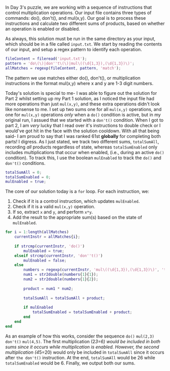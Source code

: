 In Day 3's puzzle, we are working with a sequence of instructions that control multiplication operations. Our input file contains three types of commands: do(), don't(), and mul(x,y). Our goal is to process these instructions and calculate two different sums of products, based on whether an operation is enabled or disabled.

As always, this solution must be run in the same directory as your input, which should be in a file called `input.txt`. We start by reading the contents of our input, and setup a regex pattern to identify each operation.

```matlab
fileContent = fileread('input.txt');
pattern = 'do\(\)|don''t\(\)|mul\((\d{1,3}),(\d{1,3})\)';
allMatches = regexp(fileContent, pattern, 'match');
```

The pattern we use matches either do(), don't(), or multiplication instructions in the format mul(x,y) where x and y are 1-3 digit numbers.

Today's solution is special to me- I was able to figure out the solution for Part 2 whilst setting up my Part 1 solution, as I noticed the input file had more operations than just `mul(x,y)`, and these extra operations didn't look like nonsense to me. I set up two sums one for all `mul(x,y)` operations, and one for `mul(x,y)` operations *only* when a `do()` condition is active, but in my original run, I  assued that we started with a `don't()` condition. When I got to part 2, I am *very* lucky that I read over it's instructions to double check or I would've got hit in the face with the solution cooldown. With all that being said- I am proud to say that I was ranked 61st **__globally__** for completing both parts! I digress. As I just stated, we track two different sums, `totalSumAll`, recording *all* products regardless of state, whereas `totalSumEnabled` only includes multiplications that occur when enabled, (i.e., during an active `do()` condition). To track this, I use the boolean `mulEnabled` to track the `do()` and `don't()` conditions.

```matlab
totalSumAll = 0;
totalSumEnabled = 0;
mulEnabled = true;
```

The core of our solution today is a `for` loop. For each instruction, we:
1. Check if it is a control instruction, which updates `mulEnabled`.
2. Check if it is a valid `mul(x,y)` operation.
3. If so, extract `x` and `y`, and perform `x*y`.
4. Add the result to the appropriate sum(s) based on the state of `mulEnabled`.

```matlab
for i = 1:length(allMatches)
    currentInstr = allMatches{i};
    
    if strcmp(currentInstr, 'do()')
        mulEnabled = true;
    elseif strcmp(currentInstr, 'don''t()')
        mulEnabled = false;
    else
        numbers = regexp(currentInstr, 'mul\((\d{1,3}),(\d{1,3})\)', 'tokens');
        num1 = str2double(numbers{1}{1});
        num2 = str2double(numbers{1}{2});
        
        product = num1 * num2;
        
        totalSumAll = totalSumAll + product;
        
        if mulEnabled
            totalSumEnabled = totalSumEnabled + product;
        end
    end
end
```

As an example of how this works, consider the sequence `do()` `mul(2,3)` `don't()` `mul(4,5)`. The first multiplication (2*3=6) would be included in both sums since it occurs while multiplication is enabled. However, the second multiplication (4*5=20) would only be included in `totalSumAll` since it occurs after `the don't()` instruction. At the end, `totalSumAll` would be 26 while `totalSumEnabled` would be 6. 
Finally, we output both our sums.
